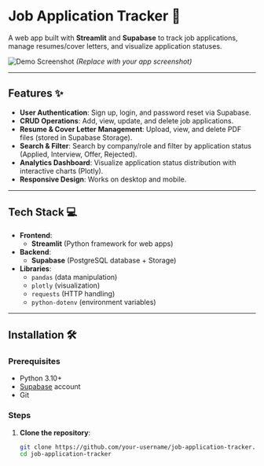 # Job Application Tracker 🚀

A web app built with **Streamlit** and **Supabase** to track job applications, manage resumes/cover letters, and visualize application statuses.

![Demo Screenshot](https://via.placeholder.com/800x400.png?text=Job+Application+Tracker+Demo) 
*(Replace with your app screenshot)*

---

## Features ✨

- **User Authentication**: Sign up, login, and password reset via Supabase.
- **CRUD Operations**: Add, view, update, and delete job applications.
- **Resume & Cover Letter Management**: Upload, view, and delete PDF files (stored in Supabase Storage).
- **Search & Filter**: Search by company/role and filter by application status (Applied, Interview, Offer, Rejected).
- **Analytics Dashboard**: Visualize application status distribution with interactive charts (Plotly).
- **Responsive Design**: Works on desktop and mobile.

---

## Tech Stack 💻

- **Frontend**: 
  - **Streamlit** (Python framework for web apps)
- **Backend**: 
  - **Supabase** (PostgreSQL database + Storage)
- **Libraries**:
  - `pandas` (data manipulation)
  - `plotly` (visualization)
  - `requests` (HTTP handling)
  - `python-dotenv` (environment variables)

---

## Installation 🛠️

### Prerequisites
- Python 3.10+
- [Supabase](https://supabase.com/) account
- Git

### Steps
1. **Clone the repository**:
   ```bash
   git clone https://github.com/your-username/job-application-tracker.git
   cd job-application-tracker